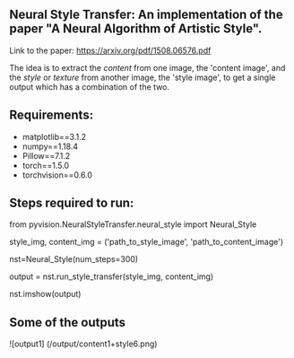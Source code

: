 ## Neural Style Transfer: An implementation of the paper "A Neural Algorithm of Artistic Style".

Link to the paper: https://arxiv.org/pdf/1508.06576.pdf

The idea is to extract the _content_ from one image, the 'content image', and the _style_ or _texture_ from another image, the 'style image', to get a single output which has a combination of the two.

## Requirements:

* matplotlib==3.1.2
* numpy==1.18.4
* Pillow==7.1.2
* torch==1.5.0
* torchvision==0.6.0

## Steps required to run:

from pyvision.NeuralStyleTransfer.neural_style import Neural_Style

style_img, content_img = ('path_to_style_image', 'path_to_content_image')

nst=Neural_Style(num_steps=300)

output = nst.run_style_transfer(style_img, content_img)

nst.imshow(output)

## Some of the outputs
![output1] (/output/content1+style6.png)

